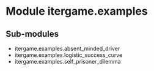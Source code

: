 Module itergame.examples
========================

Sub-modules
-----------
* itergame.examples.absent_minded_driver
* itergame.examples.logistic_success_curve
* itergame.examples.self_prisoner_dilemma